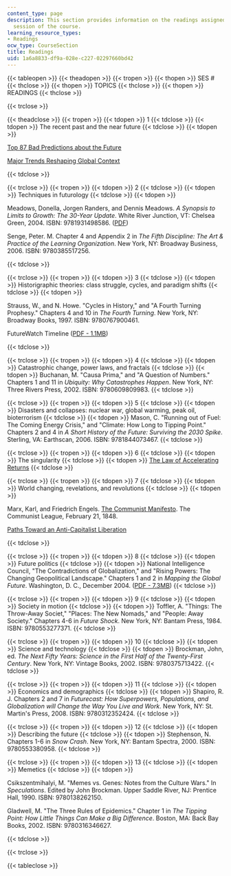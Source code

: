 ```yaml
---
content_type: page
description: This section provides information on the readings assigned for each lecture
  session of the course.
learning_resource_types:
- Readings
ocw_type: CourseSection
title: Readings
uid: 1a6a8833-df9a-028e-c227-02297660bd42
---
```


{{< tableopen >}}
{{< theadopen >}}
{{< tropen >}}
{{< thopen >}}
SES #
{{< thclose >}}
{{< thopen >}}
TOPICS
{{< thclose >}}
{{< thopen >}}
READINGS
{{< thclose >}}

{{< trclose >}}

{{< theadclose >}}
{{< tropen >}}
{{< tdopen >}}
1
{{< tdclose >}}
{{< tdopen >}}
The recent past and the near future
{{< tdclose >}}
{{< tdopen >}}


[Top 87 Bad Predictions about the Future](https://www.2spare.com/item_50221.html)

[Major Trends Reshaping Global Context](http://worldtrendsresearch.com.s39836.gridserver.com/major-trends.php)


{{< tdclose >}}

{{< trclose >}}
{{< tropen >}}
{{< tdopen >}}
2
{{< tdclose >}}
{{< tdopen >}}
Techniques in futurology
{{< tdclose >}}
{{< tdopen >}}


Meadows, Donella, Jorgen Randers, and Dennis Meadows. _A Synopsis to Limits to Growth: The 30-Year Update_. White River Junction, VT: Chelsea Green, 2004. ISBN: 9781931498586. ([PDF](http://www.liege.mpoc.be/livres/Meadows-Dennis_Limits-to-growth_A-synopsis-28p_2004.pdf))

Senge, Peter. M. Chapter 4 and Appendix 2 in _The Fifth Discipline: The Art & Practice of the Learning Organization_. New York, NY: Broadway Business, 2006. ISBN: 9780385517256.


{{< tdclose >}}

{{< trclose >}}
{{< tropen >}}
{{< tdopen >}}
3
{{< tdclose >}}
{{< tdopen >}}
Historigraphic theories: class struggle, cycles, and paradigm shifts
{{< tdclose >}}
{{< tdopen >}}


Strauss, W., and N. Howe. "Cycles in History," and "A Fourth Turning Prophesy." Chapters 4 and 10 in _The Fourth Turning_. New York, NY: Broadway Books, 1997. ISBN: 9780767900461.

FutureWatch Timeline ([PDF - 1.1MB](http://www.math.yorku.ca/SCS/Gallery/images/timelines/futureswatch-org.pdf))


{{< tdclose >}}

{{< trclose >}}
{{< tropen >}}
{{< tdopen >}}
4
{{< tdclose >}}
{{< tdopen >}}
Catastrophic change, power laws, and fractals
{{< tdclose >}}
{{< tdopen >}}
Buchanan, M. "Causa Prima," and "A Question of Numbers." Chapters 1 and 11 in _Ubiquity: Why Catastrophes Happen_. New York, NY: Three Rivers Press, 2002. ISBN: 9780609809983.
{{< tdclose >}}

{{< trclose >}}
{{< tropen >}}
{{< tdopen >}}
5
{{< tdclose >}}
{{< tdopen >}}
Disasters and collapses: nuclear war, global warming, peak oil, bioterrorism
{{< tdclose >}}
{{< tdopen >}}
Mason, C. "Running out of Fuel: The Coming Energy Crisis," and "Climate: How Long to Tipping Point." Chapters 2 and 4 in _A Short History of the Future: Surviving the 2030 Spike_. Sterling, VA: Earthscan, 2006. ISBN: 9781844073467.
{{< tdclose >}}

{{< trclose >}}
{{< tropen >}}
{{< tdopen >}}
6
{{< tdclose >}}
{{< tdopen >}}
The singularity
{{< tdclose >}}
{{< tdopen >}}
[The Law of Accelerating Returns](https://www.kurzweilai.net/the-law-of-accelerating-returns)
{{< tdclose >}}

{{< trclose >}}
{{< tropen >}}
{{< tdopen >}}
7
{{< tdclose >}}
{{< tdopen >}}
World changing, revelations, and revolutions
{{< tdclose >}}
{{< tdopen >}}


Marx, Karl, and Friedrich Engels. [The Communist Manifesto](http://www.marxists.org/archive/marx/works/1848/communist-manifesto/index.htm). The Communist League, February 21, 1848.

[Paths Toward an Anti-Capitalist Liberation](http://www.lookingglassnews.org/viewcommentary.php?storyid=101)


{{< tdclose >}}

{{< trclose >}}
{{< tropen >}}
{{< tdopen >}}
8
{{< tdclose >}}
{{< tdopen >}}
Future politics
{{< tdclose >}}
{{< tdopen >}}
National Intelligence Council, "The Contradictions of Globalization," and "Rising Powers: The Changing Geopolitical Landscape." Chapters 1 and 2 in _Mapping the Global Future_. Washington, D. C., December 2004. ([PDF - 7.3MB](http://www.dni.gov/files/documents/Global%20Trends_Mapping%20the%20Global%20Future%202020%20Project.pdf))
{{< tdclose >}}

{{< trclose >}}
{{< tropen >}}
{{< tdopen >}}
9
{{< tdclose >}}
{{< tdopen >}}
Society in motion
{{< tdclose >}}
{{< tdopen >}}
Toffler, A. "Things: The Throw-Away Societ," "Places: The New Nomads," and "People: Away Society." Chapters 4-6 in _Future Shock_. New York, NY: Bantam Press, 1984. ISBN: 9780553277371.
{{< tdclose >}}

{{< trclose >}}
{{< tropen >}}
{{< tdopen >}}
10
{{< tdclose >}}
{{< tdopen >}}
Science and technology
{{< tdclose >}}
{{< tdopen >}}
Brockman, John, ed. _The Next Fifty Years: Science in the First Half of the Twenty-First Century_. New York, NY: Vintage Books, 2002. ISBN: 9780375713422.
{{< tdclose >}}

{{< trclose >}}
{{< tropen >}}
{{< tdopen >}}
11
{{< tdclose >}}
{{< tdopen >}}
Economics and demographics
{{< tdclose >}}
{{< tdopen >}}
Shapiro, R. J. Chapters 2 and 7 in _Futurecast: How Superpowers, Populations, and Globalization will Change the Way You Live and Work_. New York, NY: St. Martin's Press, 2008. ISBN: 9780312352424.
{{< tdclose >}}

{{< trclose >}}
{{< tropen >}}
{{< tdopen >}}
12
{{< tdclose >}}
{{< tdopen >}}
Describing the future
{{< tdclose >}}
{{< tdopen >}}
Stephenson, N. Chapters 1-6 in _Snow Crash_. New York, NY: Bantam Spectra, 2000. ISBN: 9780553380958.
{{< tdclose >}}

{{< trclose >}}
{{< tropen >}}
{{< tdopen >}}
13
{{< tdclose >}}
{{< tdopen >}}
Memetics
{{< tdclose >}}
{{< tdopen >}}


Csikszentmihalyi, M. "Memes vs. Genes: Notes from the Culture Wars." In _Speculations_. Edited by John Brockman. Upper Saddle River, NJ: Prentice Hall, 1990. ISBN: 9780138262150.

Gladwell, M. "The Three Rules of Epidemics." Chapter 1 in _The Tipping Point: How Little Things Can Make a Big Difference_. Boston, MA: Back Bay Books, 2002. ISBN: 9780316346627.


{{< tdclose >}}

{{< trclose >}}

{{< tableclose >}}